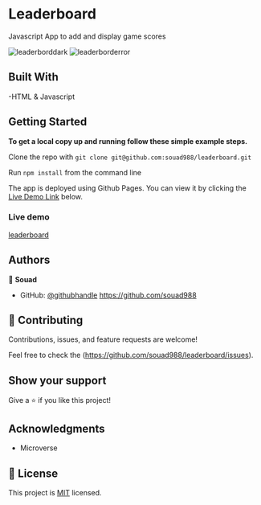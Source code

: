 # Leaderboard

Javascript App to add and display game scores 


![leaderborddark](https://user-images.githubusercontent.com/59707859/156883420-2887cb54-a969-4a09-be5a-ee5f511f56eb.PNG)
![leaderborderror](https://user-images.githubusercontent.com/59707859/156883423-9d78d09e-4aa9-4cdd-beda-b9e7c07ad849.PNG)

## Built With


-HTML & Javascript

## Getting Started

**To get a local copy up and running follow these simple example steps.**

Clone the repo with `git clone git@github.com:souad988/leaderboard.git`

Run `npm install` from the command line


The app is deployed using Github Pages. You can view it by clicking the [Live Demo Link](#Live-Demo) below.
### Live demo

[leaderboard](https://souad988.github.io/leaderboard/dist/index.html)

## Authors

👤 **Souad**

- GitHub: [@githubhandle](https://github.com/souad988)
  https://github.com/souad988


## 🤝 Contributing

Contributions, issues, and feature requests are welcome!

Feel free to check the (https://github.com/souad988/leaderboard/issues).

## Show your support

Give a ⭐️ if you like this project!

## Acknowledgments
- Microverse

## 📝 License

This project is [MIT](./MIT.md) licensed.


